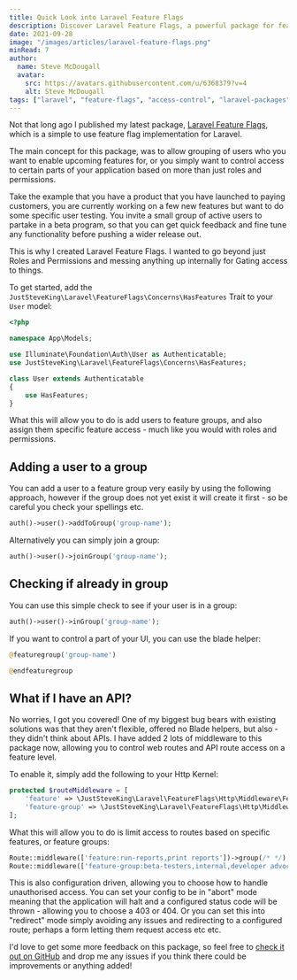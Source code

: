 ```yaml
---
title: Quick Look into Laravel Feature Flags
description: Discover Laravel Feature Flags, a powerful package for feature flag management in Laravel applications. Control feature access with ease.
date: 2021-09-28
image: "/images/articles/laravel-feature-flags.png"
minRead: 7
author:
  name: Steve McDougall
  avatar:
    src: https://avatars.githubusercontent.com/u/6368379?v=4
    alt: Steve McDougall
tags: ["laravel", "feature-flags", "access-control", "laravel-packages"]
---
```


Not that long ago I published my latest package, [Laravel Feature Flags](https://github.com/JustSteveKing/laravel-feature-flags), which is a simple to use feature flag implementation for Laravel.

The main concept for this package, was to allow grouping of users who you want to enable upcoming features for, or you simply want to control access to certain parts of your application based on more than just roles and permissions.

Take the example that you have a product that you have launched to paying customers, you are currently working on a few new features but want to do some specific user testing. You invite a small group of active users to partake in a beta program, so that you can get quick feedback and fine tune any functionality before pushing a wider release out.

This is why I created Laravel Feature Flags. I wanted to go beyond just Roles and Permissions and messing anything up internally for Gating access to things.

To get started, add the `JustSteveKing\Laravel\FeatureFlags\Concerns\HasFeatures` Trait to your `User` model:

```php
<?php

namespace App\Models;

use Illuminate\Foundation\Auth\User as Authenticatable;
use JustSteveKing\Laravel\FeatureFlags\Concerns\HasFeatures;

class User extends Authenticatable
{
    use HasFeatures;
}
```

What this will allow you to do is add users to feature groups, and also assign them specific feature access - much like you would with roles and permissions.

## Adding a user to a group

You can add a user to a feature group very easily by using the following approach, however if the group does not yet exist it will create it first - so be careful you check your spellings etc.

```php
auth()->user()->addToGroup('group-name');
```

Alternatively you can simply join a group:

```php
auth()->user()->joinGroup('group-name');
```

## Checking if already in group

You can use this simple check to see if your user is in a group:

```php
auth()->user()->inGroup('group-name');
```

If you want to control a part of your UI, you can use the blade helper:

```php
@featuregroup('group-name')

@endfeaturegroup
```

## What if I have an API?

No worries, I got you covered! One of my biggest bug bears with existing solutions was that they aren't flexible, offered no Blade helpers, but also - they didn't think about APIs. I have added 2 lots of middleware to this package now, allowing you to control web routes and API route access on a feature level.

To enable it, simply add the following to your Http Kernel:

```php
protected $routeMiddleware = [
    'feature' => \JustSteveKing\Laravel\FeatureFlags\Http\Middleware\FeatureMiddleware::class,
    'feature-group' => \JustSteveKing\Laravel\FeatureFlags\Http\Middleware\GroupMiddleware::class,
];
```

What this will allow you to do is limit access to routes based on specific features, or feature groups:

```php
Route::middleware(['feature:run-reports,print reports'])->group(/* */);
Route::middleware(['feature-group:beta-testers,internal,developer advocates'])->group(/* */);
```

This is also configuration driven, allowing you to choose how to handle unauthorised access. You can set your config to be in "abort" mode meaning that the application will halt and a configured status code will be thrown - allowing you to choose a 403 or 404. Or you can set this into "redirect" mode simply avoiding any issues and redirecting to a configured route; perhaps a form letting them request access etc etc.

I'd love to get some more feedback on this package, so feel free to [check it out on GitHub](https://github.com/JustSteveKing/laravel-feature-flags) and drop me any issues if you think there could be improvements or anything added!
